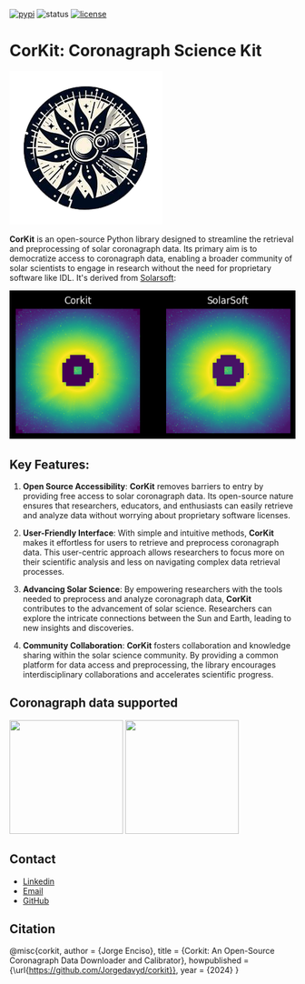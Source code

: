 [![pypi](https://img.shields.io/pypi/v/corkit)](https://pypi.org/project/corkit)
![status](https://img.shields.io/badge/status-beta-red.svg)
[![license](https://img.shields.io/badge/License-MIT-yellow.svg)](https://opensource.org/licenses/MIT)

# CorKit: Coronagraph Science Kit

<img src="https://github.com/Jorgedavyd/corkit/raw/main/docs/source/logo.png"/>

**CorKit** is an open-source Python library designed to streamline the 
retrieval and preprocessing of solar coronagraph data. Its primary aim 
is to democratize access to coronagraph data, enabling a broader community 
of solar scientists to engage in research without the need for proprietary 
software like IDL. It's derived from [Solarsoft](https://www.lmsal.com/solarsoft/):

<img src="https://github.com/Jorgedavyd/corkit/raw/main/docs/examples/c2.png"/>

## Key Features:

1. **Open Source Accessibility**: **CorKit** removes barriers to entry by providing 
free access to solar coronagraph data. Its open-source nature ensures that researchers, 
educators, and enthusiasts can easily retrieve and analyze data without worrying about 
proprietary software licenses.

2. **User-Friendly Interface**: With simple and intuitive methods, **CorKit** makes it 
effortless for users to retrieve and preprocess coronagraph data. This user-centric 
approach allows researchers to focus more on their scientific analysis and less on 
navigating complex data retrieval processes.

3. **Advancing Solar Science**: By empowering researchers with the tools needed to 
preprocess and analyze coronagraph data, **CorKit** contributes to the advancement of 
solar science. Researchers can explore the intricate connections between the Sun and Earth, 
leading to new insights and discoveries.

4. **Community Collaboration**: **CorKit** fosters collaboration and knowledge sharing 
within the solar science community. By providing a common platform for data access and 
preprocessing, the library encourages interdisciplinary collaborations and accelerates 
scientific progress.

## Coronagraph data supported
<img src="https://upload.wikimedia.org/wikipedia/commons/thumb/d/db/Stereo_logo.gif/1200px-Stereo_logo.gif" width="200" height="200" />
<img src="https://lh6.googleusercontent.com/proxy/1sXRF-9df_jeWpUWlyDqUn4ddQ34PIis-2zBpOf46TeKkQPJdNVbLL_ciXXUaS-AZR0Z4tBFqaYSdIZJwuKnhNtIy2pFekckiA" width="200" height="200" />

## Contact  

- [Linkedin](https://www.linkedin.com/in/jorge-david-enciso-mart%C3%ADnez-149977265/)
- [Email](jorged.encyso@gmail.com)
- [GitHub](https://github.com/Jorgedavyd)

## Citation

@misc{corkit,
  author = {Jorge Enciso},
  title = {Corkit: An Open-Source Coronagraph Data Downloader and Calibrator},
  howpublished = {\url{https://github.com/Jorgedavyd/corkit}},
  year = {2024}
}